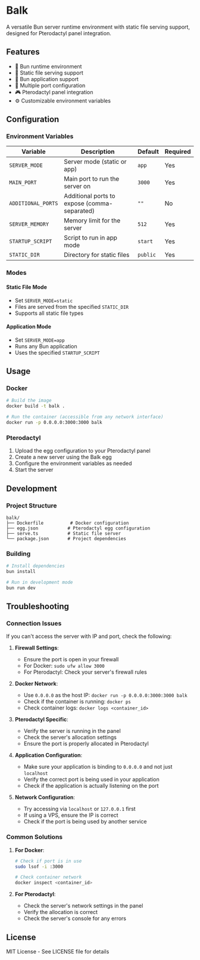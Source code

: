 # Balk

A versatile Bun server runtime environment with static file serving support, designed for Pterodactyl panel integration.

## Features

-   🚀 Bun runtime environment
-   📁 Static file serving support
-   🔄 Bun application support
-   🔌 Multiple port configuration
-   🎮 Pterodactyl panel integration
-   ⚙️ Customizable environment variables

## Configuration

### Environment Variables

| Variable           | Description                                  | Default  | Required |
| ------------------ | -------------------------------------------- | -------- | -------- |
| `SERVER_MODE`      | Server mode (static or app)                  | `app`    | Yes      |
| `MAIN_PORT`        | Main port to run the server on               | `3000`   | Yes      |
| `ADDITIONAL_PORTS` | Additional ports to expose (comma-separated) | `""`     | No       |
| `SERVER_MEMORY`    | Memory limit for the server                  | `512`    | Yes      |
| `STARTUP_SCRIPT`   | Script to run in app mode                    | `start`  | Yes      |
| `STATIC_DIR`       | Directory for static files                   | `public` | Yes      |

### Modes

#### Static File Mode

-   Set `SERVER_MODE=static`
-   Files are served from the specified `STATIC_DIR`
-   Supports all static file types

#### Application Mode

-   Set `SERVER_MODE=app`
-   Runs any Bun application
-   Uses the specified `STARTUP_SCRIPT`

## Usage

### Docker

```bash
# Build the image
docker build -t balk .

# Run the container (accessible from any network interface)
docker run -p 0.0.0.0:3000:3000 balk
```

### Pterodactyl

1. Upload the egg configuration to your Pterodactyl panel
2. Create a new server using the Balk egg
3. Configure the environment variables as needed
4. Start the server

## Development

### Project Structure

```
balk/
├── Dockerfile          # Docker configuration
├── egg.json           # Pterodactyl egg configuration
├── serve.ts           # Static file server
└── package.json       # Project dependencies
```

### Building

```bash
# Install dependencies
bun install

# Run in development mode
bun run dev
```

## Troubleshooting

### Connection Issues

If you can't access the server with IP and port, check the following:

1. **Firewall Settings**:

    - Ensure the port is open in your firewall
    - For Docker: `sudo ufw allow 3000`
    - For Pterodactyl: Check your server's firewall rules

2. **Docker Network**:

    - Use `0.0.0.0` as the host IP: `docker run -p 0.0.0.0:3000:3000 balk`
    - Check if the container is running: `docker ps`
    - Check container logs: `docker logs <container_id>`

3. **Pterodactyl Specific**:

    - Verify the server is running in the panel
    - Check the server's allocation settings
    - Ensure the port is properly allocated in Pterodactyl

4. **Application Configuration**:

    - Make sure your application is binding to `0.0.0.0` and not just `localhost`
    - Verify the correct port is being used in your application
    - Check if the application is actually listening on the port

5. **Network Configuration**:
    - Try accessing via `localhost` or `127.0.0.1` first
    - If using a VPS, ensure the IP is correct
    - Check if the port is being used by another service

### Common Solutions

1. **For Docker**:

    ```bash
    # Check if port is in use
    sudo lsof -i :3000

    # Check container network
    docker inspect <container_id>
    ```

2. **For Pterodactyl**:
    - Check the server's network settings in the panel
    - Verify the allocation is correct
    - Check the server's console for any errors

## License

MIT License - See LICENSE file for details
